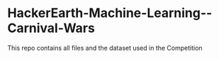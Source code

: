 # HackerEarth-Machine-Learning--Carnival-Wars
This repo contains all files and the dataset used in the Competition
